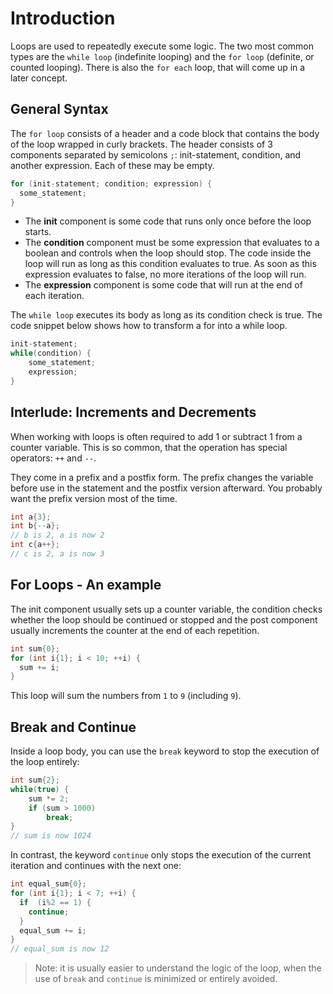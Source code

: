 # Introduction

Loops are used to repeatedly execute some logic.
The two most common types are the `while loop` (indefinite looping) and the `for loop` (definite, or counted looping).
There is also the `for each` loop, that will come up in a later concept.


## General Syntax

The `for loop` consists of a header and a code block that contains the body of the loop wrapped in curly brackets.
The header consists of 3 components separated by semicolons `;`:  init-statement, condition, and another expression.
Each of these may be empty.

```cpp
for (init-statement; condition; expression) {
  some_statement;
}
```

- The **init** component is some code that runs only once before the loop starts.
- The **condition** component must be some expression that evaluates to a boolean and controls when the loop should stop.
The code inside the loop will run as long as this condition evaluates to true.
As soon as this expression evaluates to false, no more iterations of the loop will run.
- The **expression** component is some code that will run at the end of each iteration.


The `while loop` executes its body as long as its condition check is true.
The code snippet below shows how to transform a for into a while loop.

```cpp
init-statement;
while(condition) {
    some_statement;
    expression;
}
```

## Interlude: Increments and Decrements

When working with loops is often required to add 1 or subtract 1 from a counter variable.
This is so common, that the operation has special operators: `++` and `--`.

They come in a prefix and a postfix form.
The prefix changes the variable before use in the statement and the postfix version afterward.
You probably want the prefix version most of the time.

```cpp
int a{3};
int b{--a};
// b is 2, a is now 2
int c{a++};
// c is 2, a is now 3
```

## For Loops - An example

The init component usually sets up a counter variable, the condition checks whether the loop should be continued or stopped and the post component usually increments the counter at the end of each repetition.

```cpp
int sum{0};
for (int i{1}; i < 10; ++i) {
  sum += i;
}
```

This loop will sum the numbers from `1` to `9` (including `9`). 

## Break and Continue

Inside a loop body, you can use the `break` keyword to stop the execution of the loop entirely:

```cpp
int sum{2};
while(true) {
    sum *= 2;
    if (sum > 1000)
        break;
}
// sum is now 1024
```

In contrast, the keyword `continue` only stops the execution of the current iteration and continues with the next one:

```cpp
int equal_sum{0};
for (int i{1}; i < 7; ++i) {
  if  (i%2 == 1) {
    continue;
  }
  equal_sum += i;
}
// equal_sum is now 12
```
> Note: it is usually easier to understand the logic of the loop, when the use of `break` and `continue` is minimized or entirely avoided.

